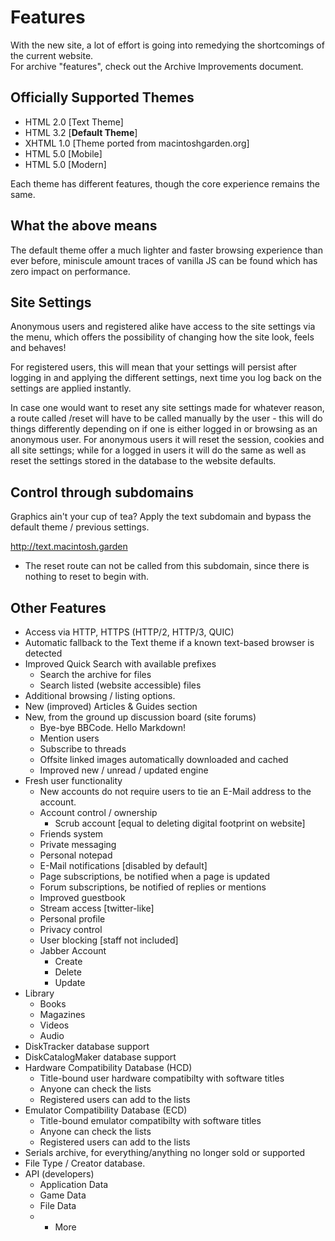 # Features
With the new site, a lot of effort is going into remedying the shortcomings of the current website.  
For archive "features", check out the Archive Improvements document.

## Officially Supported Themes
* HTML 2.0 [Text Theme]
* HTML 3.2 [**Default Theme**]
* XHTML 1.0 [Theme ported from macintoshgarden.org]
* HTML 5.0 [Mobile]
* HTML 5.0 [Modern]

Each theme has different features, though the core experience remains the same.

## What the above means
The default theme offer a much lighter and faster browsing experience than ever before, miniscule amount traces of vanilla JS can be found which has zero impact on performance.

## Site Settings
Anonymous users and registered alike have access to the site settings via the menu, which offers the possibility of changing how the site look, feels and behaves!  

For registered users, this will mean that your settings will persist after logging in and applying the different settings, next time you log back on the settings are applied instantly.

In case one would want to reset any site settings made for whatever reason, a route called /reset will have to be called manually by the user - this will do things differently depending on if one is either logged in or browsing as an anonymous user. For anonymous users it will reset the session, cookies and all site settings; while for a logged in users it will do the same as well as reset the settings stored in the database to the website defaults.

## Control through subdomains
Graphics ain't your cup of tea? Apply the text subdomain and bypass the default theme / previous settings.

http://text.macintosh.garden

* The reset route can not be called from this subdomain, since there is nothing to reset to begin with.

## Other Features
* Access via HTTP, HTTPS (HTTP/2, HTTP/3, QUIC)
* Automatic fallback to the Text theme if a known text-based browser is detected
* Improved Quick Search with available prefixes
  * Search the archive for files
  * Search listed (website accessible) files
* Additional browsing / listing options.
* New (improved) Articles & Guides section
* New, from the ground up discussion board (site forums)
  * Bye-bye BBCode. Hello Markdown!
  * Mention users
  * Subscribe to threads
  * Offsite linked images automatically downloaded and cached
  * Improved new / unread / updated engine
* Fresh user functionality
  * New accounts do not require users to tie an E-Mail address to the account.
  * Account control / ownership
    * Scrub account [equal to deleting digital footprint on website]
  * Friends system
  * Private messaging
  * Personal notepad
  * E-Mail notifications [disabled by default]
  * Page subscriptions, be notified when a page is updated
  * Forum subscriptions, be notified of replies or mentions
  * Improved guestbook
  * Stream access [twitter-like]
  * Personal profile
  * Privacy control
  * User blocking [staff not included]
  * Jabber Account
    * Create
    * Delete
    * Update
* Library
  * Books
  * Magazines
  * Videos
  * Audio
* DiskTracker database support
* DiskCatalogMaker database support
* Hardware Compatibility Database (HCD)
  * Title-bound user hardware compatibilty with software titles
  * Anyone can check the lists
  * Registered users can add to the lists
* Emulator Compatibility Database (ECD)
  * Title-bound emulator compatibilty with software titles
  * Anyone can check the lists
  * Registered users can add to the lists
* Serials archive, for everything/anything no longer sold or supported
* File Type / Creator database.
* API (developers)
  * Application Data
  * Game Data
  * File Data
  * + More
